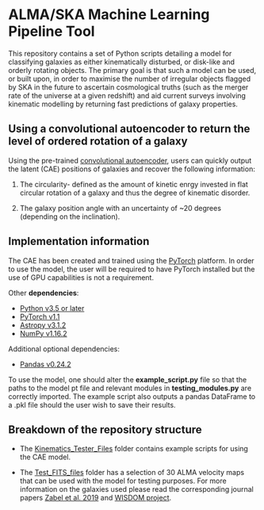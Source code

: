 # **ALMA/SKA Machine Learning Pipeline Tool**

This repository contains a set of Python scripts detailing a model for classifying galaxies as either kinematically disturbed, or disk-like and orderly rotating objects. The primary goal is that such a model can be used, or built upon, in order to maximise the number of irregular objects flagged by SKA in the future to ascertain cosmological truths (such as the merger rate of the universe at a given redshift) and aid current surveys involving kinematic modelling by returning fast predictions of galaxy properties.   
 
## **Using a convolutional autoencoder to return the level of ordered rotation of a galaxy**

Using the pre-trained [convolutional autoencoder](https://github.com/SpaceMeerkat/CAE/blob/master/Kinematics_Tester_Files/CAE_Epoch_300.pt), users can quickly output the latent  (CAE) positions of galaxies and recover the following information:

1. The circularity- defined as the amount of kinetic enrgy invested in flat circular rotation of a galaxy and thus the degree of kinematic disorder.

2. The galaxy position angle with an uncertainty of ~20 degrees (depending on the inclination).

## **Implementation information** 

The CAE has been created and trained using the [PyTorch](https://pytorch.org/) platform. In order to use the model, the user will be required to have PyTorch installed but the use of GPU capabilities is not a requirement.

Other **dependencies**:

* [Python v3.5 or later](https://www.python.org/)
* [PyTorch v1.1](https://pytorch.org/)
* [Astropy v3.1.2](https://www.astropy.org/)
* [NumPy v1.16.2](https://www.numpy.org/)

Additional optional dependencies:

* [Pandas v0.24.2](https://pandas.pydata.org/)

To use the model, one should alter the **example_script.py** file so that the paths to the model pt file and relevant modules in **testing_modules.py** are correctly imported. The example script also outputs a pandas DataFrame to a .pkl file should the user wish to save their results. 

## **Breakdown of the repository structure**

- The [Kinematics_Tester_Files](https://github.com/SpaceMeerkat/CAE/tree/master/Kinematics_Tester_Files) folder contains example scripts for using the CAE model.

- The [Test_FITS_files](https://github.com/SpaceMeerkat/CAE/tree/master/Test_FITS_files) folder has a selection of 30 ALMA velocity maps that can be used with the model for testing purposes. For more information on the galaxies used please read the corresponding journal papers [Zabel et al. 2019](https://academic.oup.com/mnras/article/483/2/2251/5218520) and [WISDOM project](https://academic.oup.com/mnras/article/468/4/4663/3072185).

